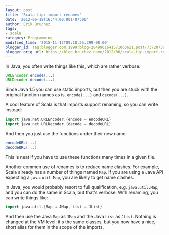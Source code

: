 ```yaml
---
layout: post
title: 'Scala tip: import renames'
date: '2012-06-18T16:44:00.001-07:00'
author: Erik Bruchez
tags:
- scala
category: Programming
modified_time: '2015-11-12T09:10:25.299-08:00'
blogger_id: tag:blogger.com,1999:blog-2849901641571065621.post-737207396629682363
blogger_orig_url: https://blog.bruchez.name/2012/06/scala-tip-import-renames.html
---
```


In Java, you often write things like this, which are rather verbose:

```java
URLEncoder.encode(...)
URLDecoder.decode(...)
```

Since Java 1.5 you can use static imports, but then you are stuck with the original function names as is, `encode(...)` and `decode(...)`.

A cool feature of Scala is that imports support renaming, so you can write instead:

```scala
import java.net.URLEncoder.{encode ⇒ encodeURL}
import java.net.URLDecoder.{decode ⇒ decodeURL}
```

And then you just use the functions under their new name:

```scala
encodeURL(...)
decodeURL(...)
```

This is neat if you have to use these functions many times in a given file.

Another common use of renames is to reduce name clashes. For example, Scala already has a number of things named `Map`. If you are using a Java API expecting a `java.util.Map`, you are likely to get name clashes.

In Java, you would probably resort to full qualification, e.g. `java.util.Map`, and you can do the same in Scala, but that's verbose. With renaming, you can write things like:

```scala
import java.util.{Map ⇒ JMap, List ⇒ JList}
```

And then use the Java `Map` as `JMap` and the Java `List` as `JList`. Nothing is changed at the VM level: it's the same classes, but you now have a nice, short alias for them in the scope of the imports.
